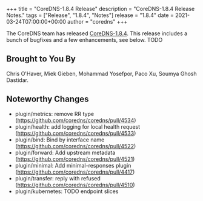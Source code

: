 +++
title = "CoreDNS-1.8.4 Release"
description = "CoreDNS-1.8.4 Release Notes."
tags = ["Release", "1.8.4", "Notes"]
release = "1.8.4"
date = 2021-03-24T07:00:00+00:00
author = "coredns"
+++

The CoreDNS team has released
[CoreDNS-1.8.4](https://github.com/coredns/coredns/releases/tag/v1.8.4). This release includes a
bunch of bugfixes and a few enhancements, see below.
TODO

## Brought to You By

Chris O'Haver,
Miek Gieben,
Mohammad Yosefpor,
Paco Xu,
Soumya Ghosh Dastidar.

## Noteworthy Changes

* plugin/metrics: remove RR type (https://github.com/coredns/coredns/pull/4534)
* plugin/health: add logging for local health request (https://github.com/coredns/coredns/pull/4533)
* plugin/bind: Bind by interface name (https://github.com/coredns/coredns/pull/4522)
* plugin/forward: Add upstream metadata (https://github.com/coredns/coredns/pull/4521)
* plugin/minimal: Add minimal-responses plugin (https://github.com/coredns/coredns/pull/4417)
* plugin/transfer: reply with refused (https://github.com/coredns/coredns/pull/4510)
* plugin/kubernetes: TODO endpoint slices
